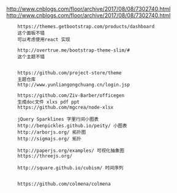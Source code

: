 http://www.cnblogs.com/floor/archive/2017/08/08/7302740.html
        http://www.cnblogs.com/floor/archive/2017/08/08/7302740.html

        https://themes.getbootstrap.com/products/dashboard
        这个面板不错
        可以考虑使用react 实现

        http://overtrue.me/bootstrap-theme-slim/#
        这个主题不错


        https://github.com/project-store/theme
        主题仓库
        http://www.yunliangongchuang.cn/login.jsp

        https://github.com/Ziv-Barber/officegen
        生成doc文件 xlxs pdf ppt
        https://github.com/mgcrea/node-xlsx

        jQuery Sparklines 字里行间小图表
        http://benpickles.github.io/peity/ 小图表
        http://arborjs.org/ 拓扑图
        http://sigmajs.org/ 拓扑

        http://paperjs.org/examples/ 可视化抽象图
        https://threejs.org/

        http://square.github.io/cubism/ 时间序列


        https://github.com/colmena/colmena
